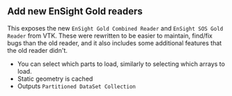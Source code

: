 ## Add new EnSight Gold readers

This exposes the new `EnSight Gold Combined Reader` and `EnSight SOS Gold Reader` from VTK. These were rewritten to be easier to maintain, find/fix bugs than the old reader, and it also includes some additional features that the old reader didn't.

- You can select which parts to load, similarly to selecting which arrays to load.
- Static geometry is cached
- Outputs `Partitioned DataSet Collection`
